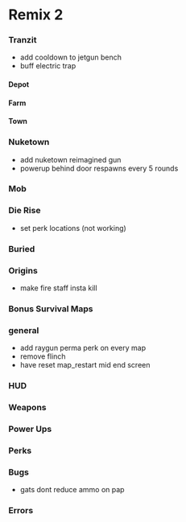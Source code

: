 # Remix 2

### Tranzit

- add cooldown to jetgun bench
- buff electric trap

#### Depot

#### Farm

#### Town

### Nuketown

- add nuketown reimagined gun
- powerup behind door respawns every 5 rounds

### Mob

### Die Rise

- set perk locations (not working)

### Buried

### Origins

- make fire staff insta kill

### Bonus Survival Maps

### general

- add raygun perma perk on every map
- remove flinch
- have reset map_restart mid end screen

### HUD

### Weapons

### Power Ups

### Perks

### Bugs

- gats dont reduce ammo on pap

### Errors
